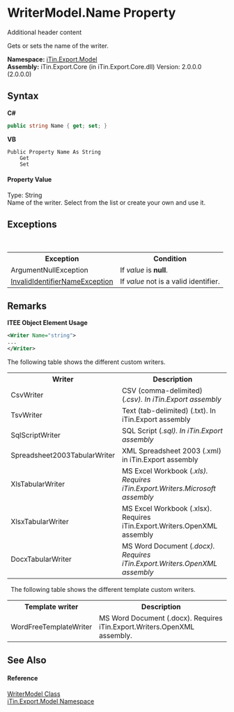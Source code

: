 # WriterModel.Name Property 
Additional header content 

Gets or sets the name of the writer.

**Namespace:**&nbsp;<a href="N_iTin_Export_Model">iTin.Export.Model</a><br />**Assembly:**&nbsp;iTin.Export.Core (in iTin.Export.Core.dll) Version: 2.0.0.0 (2.0.0.0)

## Syntax

**C#**<br />
``` C#
public string Name { get; set; }
```

**VB**<br />
``` VB
Public Property Name As String
	Get
	Set
```


#### Property Value
Type: String<br />Name of the writer. Select from the list or create your own and use it.

## Exceptions
&nbsp;<table><tr><th>Exception</th><th>Condition</th></tr><tr><td>ArgumentNullException</td><td>If *value* is <strong>null</strong>.</td></tr><tr><td><a href="T_iTin_Export_Model_InvalidIdentifierNameException">InvalidIdentifierNameException</a></td><td>If *value* not is a valid identifier.</td></tr></table>

## Remarks

**ITEE Object Element Usage**<br />
``` XML
<Writer Name="string">
...
</Writer>
```

The following table shows the different custom writers.
&nbsp;<table><tr><th>Writer</th><th>Description</th></tr><tr><td>CsvWriter</td><td>CSV (comma-delimited) (*.csv). In iTin.Export assembly</td></tr><tr><td>TsvWriter</td><td>Text (tab-delimited) (*.txt). In iTin.Export assembly</td></tr><tr><td>SqlScriptWriter</td><td>SQL Script (*.sql). In iTin.Export assembly</td></tr><tr><td>Spreadsheet2003TabularWriter</td><td>XML Spreadsheet 2003 (*.xml) in iTin.Export assembly</td></tr><tr><td>XlsTabularWriter</td><td>MS Excel Workbook (*.xls). Requires iTin.Export.Writers.Microsoft assembly</td></tr><tr><td>XlsxTabularWriter</td><td>MS Excel Workbook (*.xlsx). Requires iTin.Export.Writers.OpenXML assembly</td></tr><tr><td>DocxTabularWriter</td><td>MS Word Document (*.docx). Requires iTin.Export.Writers.OpenXML assembly</td></tr></table>&nbsp;
The following table shows the different template custom writers.
&nbsp;<table><tr><th>Template writer</th><th>Description</th></tr><tr><td>WordFreeTemplateWriter</td><td>MS Word Document (*.docx). Requires iTin.Export.Writers.OpenXML assembly.</td></tr></table>

## See Also


#### Reference
<a href="T_iTin_Export_Model_WriterModel">WriterModel Class</a><br /><a href="N_iTin_Export_Model">iTin.Export.Model Namespace</a><br />